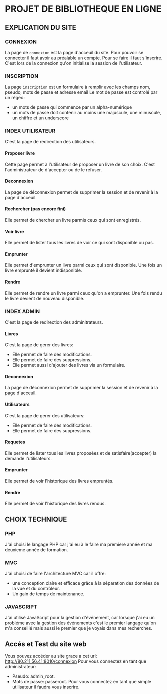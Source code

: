 # PROJET DE BIBLIOTHEQUE EN LIGNE

## EXPLICATION DU SITE

### CONNEXION
La page de `connexion` est la page d'acceuil du site. 
Pour pouvoir se connecter il faut avoir au préalable un compte. 
Pour se faire il faut s'inscrire. C'est lors de la connexion qu'on initialise la session de l'utilisateur.

### INSCRIPTION
La page `inscription` est un formulaire à remplir avec les champs nom, pseudo, mots de passe et adresse email
Le mot de passe est controlé par un régex :
 * un mots de passe qui commence par un alpha-numérique
 * un mots de passe doit contenir au moins une majuscule, une minuscule, un chiffre et un underscore 

### INDEX UTILISATEUR
C'est la page de redirection des utilisateurs.

#### Proposer livre
Cette page permet à l'utilisateur de proposer un livre de son choix. 
C'est l'administrateur de d'accepter ou de le refuser.

#### Deconnexion
La page de déconnexion permet de supprimer la session et de revenir à la page d'acceuil.

#### Rechercher (pas encore fini)
Elle permet de chercher un livre parmis ceux qui sont enregistrés.

#### Voir livre
Elle permet de lister tous les livres de voir ce qui sont disponible ou pas.

#### Emprunter
Elle permet d'emprunter un livre parmi ceux qui sont disponible.
Une fois un livre emprunté il devient indisponible.

#### Rendre
Elle permet de rendre un livre parmi ceux qu'on a emprunter.
Une fois rendu le livre devient de nouveau disponible.

### INDEX ADMIN
C'est la page de redirection des adminitrateurs.

#### Livres
C'est la page de gerer des livres:
 * Elle permet de faire des modifications.
 * Elle permet de faire des suppressions.
 * Elle permet aussi d'ajouter des livres via un formulaire.
#### Deconnexion
La page de déconnexion permet de supprimer la session et de revenir à la page d'acceuil.

#### Utilisateurs
C'est la page de gerer des utilisateurs:
 * Elle permet de faire des modifications.
 * Elle permet de faire des suppressions.
 
#### Requetes
Elle permet de lister tous les livres proposées et de satisfaire(accepter) la demande l'utilisateurs.

#### Emprunter
Elle permet de voir l'historique des livres empruntés.

#### Rendre
Elle permet de voir l'historique des livres rendus.

## CHOIX TECHNIQUE

### PHP
J'ai choisi le langage PHP car j'ai eu à le faire ma premiere année et ma deuxieme année de formation.

### MVC
J'ai choisi de faire l'architecture MVC car il offre: 
 * une conception claire et efficace grâce à la séparation des données de la vue et du contrôleur.
 * Un gain de temps de maintenance.
 
### JAVASCRIPT
J'ai utilisé JavaScript pour la gestion d'événement, car lorsque j'ai eu un probléme avec la gestion des événements c'est le premier langage qu'on m'a conseillé mais aussi le premier que je voyais dans mes recherches.

## Accés et Test du site web
Vous pouvez accéder au site grace a cet url: http://80.211.56.41:8010/connexion
Pour vous connectez en tant que administrateur:
 * Pseudo: admin_root.
 * Mots de passe: passeroot.
 Pour vous connectez en tant que simple utilisateur il faudra vous inscrire.